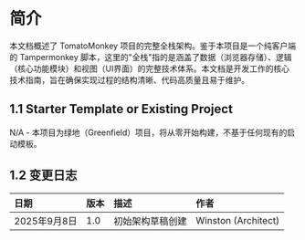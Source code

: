 # 简介

本文档概述了 TomatoMonkey 项目的完整全栈架构。鉴于本项目是一个纯客户端的 Tampermonkey 脚本，这里的"全栈"指的是涵盖了数据（浏览器存储）、逻辑（核心功能模块）和视图（UI界面）的完整技术体系。本文档是开发工作的核心技术指南，旨在确保实现过程的结构清晰、代码高质量且易于维护。

## 1.1 Starter Template or Existing Project

N/A - 本项目为绿地（Greenfield）项目，将从零开始构建，不基于任何现有的启动模板。

## 1.2 变更日志

| 日期 | 版本 | 描述 | 作者 |
| :--- | :--- | :--- | :--- |
| 2025年9月8日 | 1.0 | 初始架构草稿创建 | Winston (Architect) |